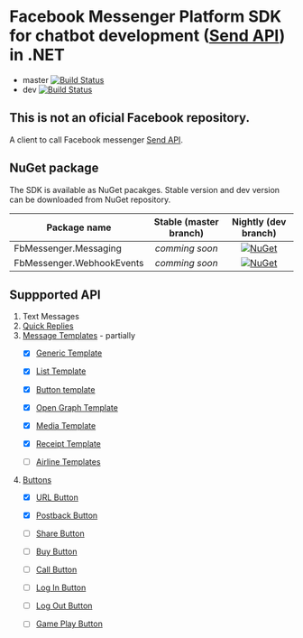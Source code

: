# Facebook Messenger Platform SDK for chatbot development ([Send API](https://developers.facebook.com/docs/messenger-platform/reference/send-api/)) in .NET

 * master [![Build Status](https://travis-ci.org/grajdeanserghei/fb-messenger-sdk.svg?branch=master)](https://travis-ci.org/grajdeanserghei/fb-messenger-sdk)
 * dev [![Build Status](https://travis-ci.org/grajdeanserghei/fb-messenger-sdk.svg?branch=dev)](https://travis-ci.org/grajdeanserghei/fb-messenger-sdk)

## This is not an oficial Facebook repository. 

A client to call Facebook messenger [Send API](https://developers.facebook.com/docs/messenger-platform/reference/send-api/).

## NuGet package

The SDK is available as NuGet pacakges. Stable version and dev version can be downloaded from NuGet repository.



|Package name               | Stable (master branch)      | Nightly (dev branch)    |
|---------------------------|:---------------------------:|:-----------------------:|
|FbMessenger.Messaging      | _comming soon_              | [![NuGet](https://img.shields.io/nuget/v/FbMessenger.Messaging.svg?style=flat-square&label=nuget)](https://www.nuget.org/packages/FbMessenger.Messaging/)         |
|FbMessenger.WebhookEvents  | _comming soon_              | [![NuGet](https://img.shields.io/nuget/v/FbMessenger.WebhookEvents.svg?style=flat-square&label=nuget)](https://www.nuget.org/packages/FbMessenger.WebhookEvents/) |

## Suppported API

1. Text Messages
2. [Quick Replies](https://developers.facebook.com/docs/messenger-platform/send-messages/quick-replies)
3. [Message Templates](https://developers.facebook.com/docs/messenger-platform/send-messages/templates) - partially
   - [x] [Generic Template](https://developers.facebook.com/docs/messenger-platform/send-messages/template/generic)
   
    - [x] [List Template](https://developers.facebook.com/docs/messenger-platform/send-messages/template/list) 
    - [x] [Button template](https://developers.facebook.com/docs/messenger-platform/send-messages/template/button)
    - [x] [Open Graph Template](https://developers.facebook.com/docs/messenger-platform/send-messages/template/open-graph) 
    - [x] [Media Template](https://developers.facebook.com/docs/messenger-platform/send-messages/template/media)
    - [x] [Receipt Template](https://developers.facebook.com/docs/messenger-platform/send-messages/template/receipt)
    - [ ] [Airline Templates](https://developers.facebook.com/docs/messenger-platform/send-messages/template/airline)
  4. [Buttons](https://developers.facebook.com/docs/messenger-platform/send-messages/buttons)
     - [x] [URL Button](https://developers.facebook.com/docs/messenger-platform/send-messages/buttons#url)
     - [x] [Postback Button](https://developers.facebook.com/docs/messenger-platform/send-messages/buttons#postback)
     - [ ] [Share Button](https://developers.facebook.com/docs/messenger-platform/send-messages/buttons#share)
     - [ ] [Buy Button](https://developers.facebook.com/docs/messenger-platform/send-messages/buttons#buy)
     - [ ] [Call Button](https://developers.facebook.com/docs/messenger-platform/send-messages/buttons#call)
     - [ ] [Log In Button](https://developers.facebook.com/docs/messenger-platform/send-messages/buttons#login)
     - [ ] [Log Out Button](https://developers.facebook.com/docs/messenger-platform/send-messages/buttons#logout)
     - [ ] [Game Play Button](https://developers.facebook.com/docs/messenger-platform/send-messages/buttons#game_play)
     
